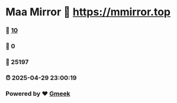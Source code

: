 # Maa Mirror :link: https://mmirror.top 
### :page_facing_up: [10](https://mmirror.top/tag.html) 
### :speech_balloon: 0 
### :hibiscus: 25197 
### :alarm_clock: 2025-04-29 23:00:19 
### Powered by :heart: [Gmeek](https://github.com/Meekdai/Gmeek)
